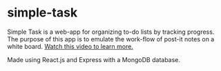# simple-task
Simple Task is a web-app for organizing to-do lists by tracking progress. The purpose of this app is to emulate the work-flow of post-it notes on a white board. 
[Watch this video to learn more.](https://vimeo.com/304262227)

Made using React.js and Express with a MongoDB database.
